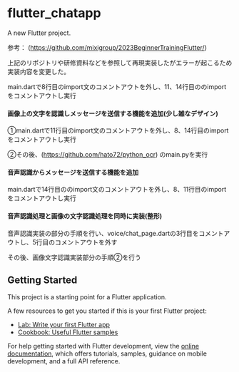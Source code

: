 # flutter_chatapp

A new Flutter project.

参考： (https://github.com/mixigroup/2023BeginnerTrainingFlutter/)

上記のリポジトリや研修資料などを参照して再現実装したがエラーが起こるため実装内容を変更した。


main.dartで8行目のimport文のコメントアウトを外し、11、14行目ののimportをコメントアウトし実行

#### 画像上の文字を認識しメッセージを送信する機能を追加(少し雑なデザイン)

①main.dartで11行目のimport文のコメントアウトを外し、8、14行目のimportをコメントアウトし実行

②その後、(https://github.com/hato72/python_ocr) のmain.pyを実行

#### 音声認識からメッセージを送信する機能を追加

main.dartで14行目ののimport文のコメントアウトを外し、8、11行目のimportをコメントアウトし実行

#### 音声認識処理と画像の文字認識処理を同時に実装(整形)

音声認識実装の部分の手順を行い、voice/chat_page.dartの3行目をコメントアウトし、5行目のコメントアウトを外す

その後、画像文字認識実装部分の手順②を行う

## Getting Started

This project is a starting point for a Flutter application.

A few resources to get you started if this is your first Flutter project:

- [Lab: Write your first Flutter app](https://docs.flutter.dev/get-started/codelab)
- [Cookbook: Useful Flutter samples](https://docs.flutter.dev/cookbook)

For help getting started with Flutter development, view the
[online documentation](https://docs.flutter.dev/), which offers tutorials,
samples, guidance on mobile development, and a full API reference.
